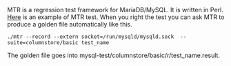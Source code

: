 

MTR is a regression test framework for MariaDB/MySQL. It is written in Perl.
[Here](https://github.com/mariadb-corporation/mariadb-columnstore-engine/blob/develop/mysql-test/columnstore/basic/t/mcol271-empty-string-is-not-null.test) is an example of MTR test. When you right the test you can ask MTR to produce a golden file automatically like this.
```shell
./mtr --record --extern socket=/run/mysqld/mysqld.sock  --suite=columnstore/basic test_name
```
 
The golden file goes into mysql-test/columnstore/basic/r/test_name.result.